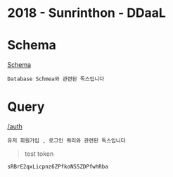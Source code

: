# 2018 - Sunrinthon - DDaaL

# Schema

[Schema](./docs/schema.md)

    Database Schmea와 관련된 독스입니다

# Query

[/auth](./docs/auth.md)

    유저 회원가입 , 로그인 쿼리와 관련된 독스입니다
    
    
> test token
    
    sRBrE2qxLicpnz6ZPfkoN55ZDPfwhRba